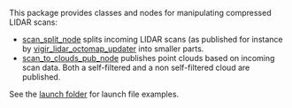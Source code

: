 This package provides classes and nodes for manipulating compressed LIDAR scans:

* [scan_split_node](https://github.com/team-vigir/vigir_perception/blob/master/vigir_filtered_localized_scan_utils/src/scan_split_node.cpp) splits incoming LIDAR scans (as published for instance by [vigir_lidar_octomap_updater](https://github.com/team-vigir/vigir_manipulation_planning/tree/master/vigir_lidar_octomap_updater) into smaller parts.
* [scan_to_clouds_pub_node](https://github.com/team-vigir/vigir_perception/blob/master/vigir_filtered_localized_scan_utils/src/scan_to_clouds_pub_node.cpp) publishes point clouds based on incoming scan data. Both a self-filtered and a non self-filtered cloud are published.

See the [launch folder](https://github.com/team-vigir/vigir_perception/tree/master/vigir_filtered_localized_scan_utils/launch) for launch file examples.
